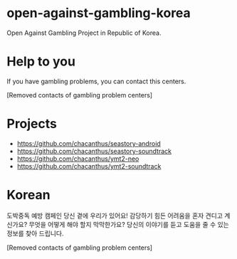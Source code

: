 # open-against-gambling-korea
Open Against Gambling Project in Republic of Korea.

# Help to you
If you have gambling problems, you can contact this centers.

[Removed contacts of gambling problem centers]

# Projects
- https://github.com/chacanthus/seastory-android
- https://github.com/chacanthus/seastory-soundtrack
- https://github.com/chacanthus/ymt2-neo
- https://github.com/chacanthus/ymt2-soundtrack

# Korean
도박중독 예방 캠페인
당신 곁에 우리가 있어요!
감당하기 힘든 어려움을 혼자 견디고 계신가요?
무엇을 어떻게 해야 할지 막막한가요?
당신의 이야기를 듣고 도움을 줄 수 있는 정보를 찾아 드립니다.

[Removed contacts of gambling problem centers]
